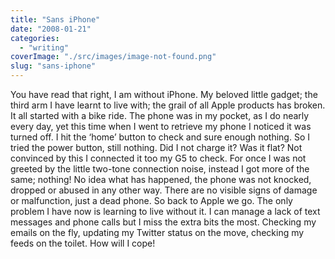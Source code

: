 ```yaml
---
title: "Sans iPhone"
date: "2008-01-21"
categories: 
  - "writing"
coverImage: "./src/images/image-not-found.png"
slug: "sans-iphone"
---
```


You have read that right, I am without iPhone. My beloved little gadget; the third arm I have learnt to live with; the grail of all Apple products has broken. It all started with a bike ride. The phone was in my pocket, as I do nearly every day, yet this time when I went to retrieve my phone I noticed it was turned off. I hit the ‘home’ button to check and sure enough nothing. So I tried the power button, still nothing. Did I not charge it? Was it flat? Not convinced by this I connected it too my G5 to check. For once I was not greeted by the little two-tone connection noise, instead I got more of the same; nothing! No idea what has happened, the phone was not knocked, dropped or abused in any other way. There are no visible signs of damage or malfunction, just a dead phone. So back to Apple we go. The only problem I have now is learning to live without it. I can manage a lack of text messages and phone calls but I miss the extra bits the most. Checking my emails on the fly, updating my Twitter status on the move, checking my feeds on the toilet. How will I cope!
